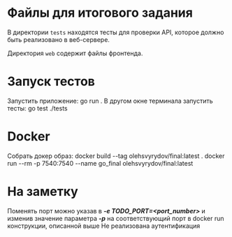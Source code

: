 # Файлы для итогового задания

В директории `tests` находятся тесты для проверки API, которое должно быть реализовано в веб-сервере.

Директория `web` содержит файлы фронтенда.

# Запуск тестов
Запустить приложение: go run .
В другом окне терминала запустить тесты: go test ./tests

# Docker
Собрать докер образ:
docker build --tag olehsvyrydov/final:latest .
docker run --rm -p 7540:7540 --name go_final olehsvyrydov/final:latest

# На заметку
Поменять порт можно указав в ***-e TODO_PORT=<port_number>*** и изменив значение параметра ***-p*** на соответствующий порт в docker run конструкции, описанной выше
Не реализована аутентификация